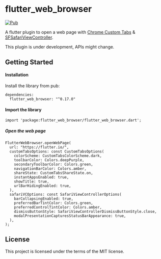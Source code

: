 # flutter_web_browser

[![Pub](https://img.shields.io/pub/v/flutter_web_browser.svg)](https://pub.dartlang.org/packages/flutter_web_browser)

A flutter plugin to open a web page with [Chrome Custom Tabs](https://developer.chrome.com/multidevice/android/customtabs) & [SFSafariViewController](https://developer.apple.com/documentation/safariservices/sfsafariviewcontroller).

This plugin is under development, APIs might change.

## Getting Started

#### Installation
Install the library from pub:
```
dependencies:
  flutter_web_browser: "^0.17.0"
```


#### Import the library
```
import 'package:flutter_web_browser/flutter_web_browser.dart';
```

##### Open the web page
```
FlutterWebBrowser.openWebPage(
  url: "https://flutter.io/",
  customTabsOptions: const CustomTabsOptions(
    colorScheme: CustomTabsColorScheme.dark,
    toolbarColor: Colors.deepPurple,
    secondaryToolbarColor: Colors.green,
    navigationBarColor: Colors.amber,
    shareState: CustomTabsShareState.on,
    instantAppsEnabled: true,
    showTitle: true,
    urlBarHidingEnabled: true,
  ),
  safariVCOptions: const SafariViewControllerOptions(
    barCollapsingEnabled: true,
    preferredBarTintColor: Colors.green,
    preferredControlTintColor: Colors.amber,
    dismissButtonStyle: SafariViewControllerDismissButtonStyle.close,
    modalPresentationCapturesStatusBarAppearance: true,
  ),
);
```


## License
This project is licensed under the terms of the MIT license.
